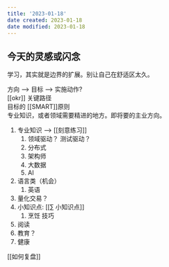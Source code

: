 ```yaml
---
title: '2023-01-18'
date created: 2023-01-18
date modified: 2023-01-18
---
```


## 今天的灵感或闪念

学习，其实就是边界的扩展。别让自己在舒适区太久。

方向 --> 目标 --> 实施动作?  
[[okr]] 关键路径  
目标的 [[SMART]]原则  
专业知识，或者领域需要精进的地方。即将要的主业方向。



1. 专业知识 --> [[刻意练习]]
	1. 领域驱动？ 测试驱动？
	2. 分布式  
	3. 架构师  
	4. 大数据  
	5. AI
2. 语言类（机会）
	1. 英语
3. 量化交易？
4. 小知识点: [[∑ 小知识点]]
	1. 烹饪 技巧
5. 阅读
6. 教育？
7. 健康

[[如何复盘]]
